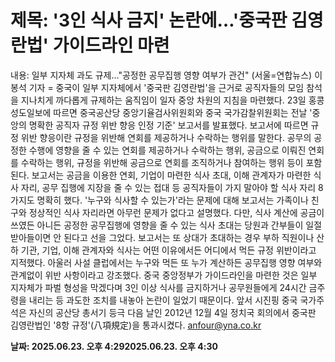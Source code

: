 # **제목: '3인 식사 금지' 논란에…'중국판 김영란법' 가이드라인 마련**

  내용: 일부 지자체 과도 규제…"공정한 공무집행 영향 여부가 관건"    (서울=연합뉴스) 이봉석 기자 = 중국이 일부 지자체에서 '중국판 김영란법'을 근거로 공직자들의 모임 참석을 지나치게 까다롭게 규제하는 움직임이 일자 중앙 차원의 지침을 마련했다.    23일 홍콩 성도일보에 따르면 중국공산당 중앙기율검사위원회와 중국 국가감찰위원회는 전날 '중앙의 명확한 공직자 규정 위반 향응 인정 기준' 보고서를 발표했다.    보고서에 따르면 규정 위반 향응이란 규정을 위반해 연회를 제공하거나 수락하는 행위를 말한다.    공무의 공정한 수행에 영향을 줄 수 있는 연회를 제공하거나 수락하는 행위, 공금으로 이뤄진 연회를 수락하는 행위, 규정을 위반해 공금으로 연회를 조직하거나 참여하는 행위 등이 포함된다.    보고서는 공금을 이용한 연회, 기업이 마련한 식사 초대, 이해 관계자가 마련한 식사 자리, 공무 집행에 지장을 줄 수 있는 접대 등 공직자들이 가지 말아야 할 식사 자리 8가지도 명확히 했다.    '누구와 식사할 수 있는가'라는 문제에 대해 보고서는 가족이나 친구와 정상적인 식사 자리라면 아무런 문제가 없다고 설명했다.    다만, 식사 계산에 공금이 쓰였든 아니든 공정한 공무집행에 영향을 줄 수 있는 식사 초대는 당원과 간부들이 일절 받아들이면 안 된다고 선을 그었다.    보고서는 또 상대가 초대하는 경우 부하 직원이나 산하 기관, 기업, 이해 관계자와 식사는 어떤 이유에서든 어디에서 먹든 규정 위반이라고 지적했다.    아울러 사설 클럽에서는 누구와 먹든 또 누가 계산하든 공무집행 영향 여부와 관계없이 위반 사항이라고 강조했다.    중국 중앙정부가 가이드라인을 마련한 것은 일부 지자체가 파벌 형성을 막겠다며 3인 이상 식사를 금지하거나 공무원들에게 24시간 금주령을 내리는 등 과도한 조치를 내놓아 논란이 일었기 때문이다.    앞서 시진핑 중국 국가주석은 자신의 공산당 총서기 등극 다음 날인 2012년 12월 4일 정치국 회의에서 중국판 김영란법인 '8항 규정'(八項規定)을 통과시켰다.    anfour@yna.co.kr

  **날짜: 2025.06.23. 오후 4:292025.06.23. 오후 4:30**